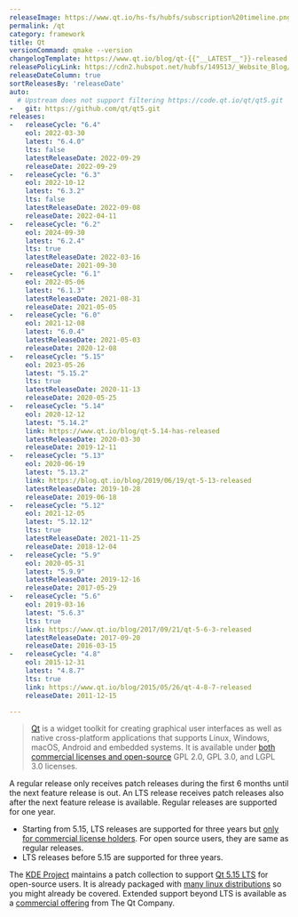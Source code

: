 ```yaml
---
releaseImage: https://www.qt.io/hs-fs/hubfs/subscription%20timeline.png
permalink: /qt
category: framework
title: Qt
versionCommand: qmake --version
changelogTemplate: https://www.qt.io/blog/qt-{{"__LATEST__"}}-released
releasePolicyLink: https://cdn2.hubspot.net/hubfs/149513/_Website_Blog/Qt%20offering%20change%20FAQ-2020-01-27.pdf
releaseDateColumn: true
sortReleasesBy: 'releaseDate'
auto:
  # Upstream does not support filtering https://code.qt.io/qt/qt5.git
-   git: https://github.com/qt/qt5.git
releases:
-   releaseCycle: "6.4"
    eol: 2022-03-30
    latest: "6.4.0"
    lts: false
    latestReleaseDate: 2022-09-29
    releaseDate: 2022-09-29
-   releaseCycle: "6.3"
    eol: 2022-10-12
    latest: "6.3.2"
    lts: false
    latestReleaseDate: 2022-09-08
    releaseDate: 2022-04-11
-   releaseCycle: "6.2"
    eol: 2024-09-30
    latest: "6.2.4"
    lts: true
    latestReleaseDate: 2022-03-16
    releaseDate: 2021-09-30
-   releaseCycle: "6.1"
    eol: 2022-05-06
    latest: "6.1.3"
    latestReleaseDate: 2021-08-31
    releaseDate: 2021-05-05
-   releaseCycle: "6.0"
    eol: 2021-12-08
    latest: "6.0.4"
    latestReleaseDate: 2021-05-03
    releaseDate: 2020-12-08
-   releaseCycle: "5.15"
    eol: 2023-05-26
    latest: "5.15.2"
    lts: true
    latestReleaseDate: 2020-11-13
    releaseDate: 2020-05-25
-   releaseCycle: "5.14"
    eol: 2020-12-12
    latest: "5.14.2"
    link: https://www.qt.io/blog/qt-5.14-has-released
    latestReleaseDate: 2020-03-30
    releaseDate: 2019-12-11
-   releaseCycle: "5.13"
    eol: 2020-06-19
    latest: "5.13.2"
    link: https://blog.qt.io/blog/2019/06/19/qt-5-13-released
    latestReleaseDate: 2019-10-28
    releaseDate: 2019-06-18
-   releaseCycle: "5.12"
    eol: 2021-12-05
    latest: "5.12.12"
    lts: true
    latestReleaseDate: 2021-11-25
    releaseDate: 2018-12-04
-   releaseCycle: "5.9"
    eol: 2020-05-31
    latest: "5.9.9"
    latestReleaseDate: 2019-12-16
    releaseDate: 2017-05-29
-   releaseCycle: "5.6"
    eol: 2019-03-16
    latest: "5.6.3"
    lts: true
    link: https://www.qt.io/blog/2017/09/21/qt-5-6-3-released
    latestReleaseDate: 2017-09-20
    releaseDate: 2016-03-15
-   releaseCycle: "4.8"
    eol: 2015-12-31
    latest: "4.8.7"
    lts: true
    link: https://www.qt.io/blog/2015/05/26/qt-4-8-7-released
    releaseDate: 2011-12-15

---
```


> [Qt](https://www.qt.io/) is a widget toolkit for creating graphical user interfaces as well as native cross-platform applications that supports Linux, Windows, macOS, Android and embedded systems. It is available under [both commercial licenses and open-source][license] GPL 2.0, GPL 3.0, and LGPL 3.0 licenses.

A regular release only receives patch releases during the first 6 months until the next feature release is out. An LTS release receives patch releases also after the next feature release is available. Regular releases are supported for one year.

- Starting from 5.15, LTS releases are supported for three years but [only for commercial license holders][lts-limit]. For open source users, they are same as regular releases.
- LTS releases before 5.15 are supported for three years.

The [KDE Project](https://kde.org/) maintains a patch collection to support [Qt 5.15 LTS](https://community.kde.org/Qt5PatchCollection) for open-source users. It is already packaged with [many linux distributions](https://repology.org/project/qt/badges) so you might already be covered. Extended support beyond LTS is available as a [commercial offering][extended-support] from The Qt Company.

[license]: https://www.qt.io/licensing/ "Licensing page on the Qt Website"
[extended-support]: https://www.qt.io/qt-support/
[lts-limit]: https://www.qt.io/blog/qt-offering-changes-2020 "Qt offering changes 2020"
